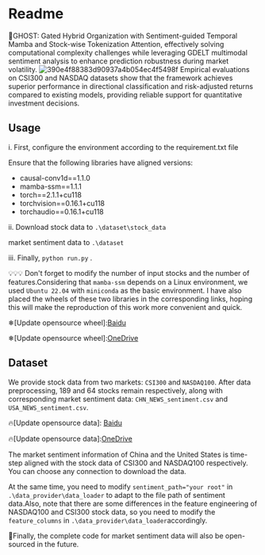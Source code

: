 # Readme

👻GHOST: Gated Hybrid Organization with Sentiment-guided Temporal Mamba and Stock-wise Tokenization Attention, effectively solving computational complexity challenges while leveraging GDELT multimodal sentiment analysis to enhance prediction robustness during market volatility. 
![390e4f88383d90937a4b054ec4f5498f](https://github.com/user-attachments/assets/b7950514-926d-4674-bbc3-7226863d4470)
Empirical evaluations on CSI300 and NASDAQ datasets show that the framework achieves superior performance in directional classification and risk-adjusted returns compared to existing models, providing reliable support for quantitative investment decisions.

## Usage
i.   First, configure the environment according to the requirement.txt file

Ensure that the following libraries have aligned versions:

- causal-conv1d==1.1.0
- mamba-ssm==1.1.1
- torch==2.1.1+cu118
- torchvision==0.16.1+cu118
- torchaudio==0.16.1+cu118

ii. Download stock data to ```.\dataset\stock_data```  

market sentiment data to ```.\dataset```

iii. Finally, ```python run.py``` .

💡💡💡 Don't forget to modify the number of input stocks and the number of features.Considering that ```mamba-ssm``` depends on a Linux environment, we used ```Ubuntu 22.04``` with ```miniconda``` as the basic environment. I have also placed the wheels of these two libraries in the corresponding links, hoping this will make the reproduction of this work more convenient and quick.

❄[Update opensource wheel]:[Baidu](https://pan.baidu.com/s/1-X5RW5o1g5tKViWhtyLjvw?pwd=6666)

❄[Update opensource wheel]:[OneDrive](https://1drv.ms/f/c/fe4981f5f2f28564/EquQIXHxFJFDtZgmVzLUpekB042TPyjfscZ6R4Vvk5BXbw?e=ZTFn9w)

## Dataset


We provide stock data from two markets: ```CSI300``` and ```NASDAQ100```. After data preprocessing, 189 and 64 stocks remain respectively, along with corresponding market sentiment data: ```CHN_NEWS_sentiment.csv``` and ```USA_NEWS_sentiment.csv```.

🔥[Update opensource data]: [Baidu](https://pan.baidu.com/s/1shZ0xDFyGsf5a4h8JgMHxQ?pwd=6666)

🔥[Update opensource data]:[OneDrive](https://1drv.ms/f/c/fe4981f5f2f28564/Ero14-xoBLpHjjc-pBlr19EBRlIDeEmjQ7laLJutptEKEQ?e=U0C70F)

The market sentiment information of China and the United States is time-step aligned with the stock data of CSI300 and NASDAQ100 respectively. You can choose any connection to download the data.

At the same time, you need to modify ```sentiment_path="your root"``` in ```.\data_provider\data_loader``` to adapt to the file path of sentiment data.Also, note that there are some differences in the feature engineering of NASDAQ100 and CSI300 stock data, so you need to modify the ```feature_columns``` in ```.\data_provider\data_loader```accordingly.

🚀Finally, the complete code for market sentiment data will also be open-sourced in the future.




